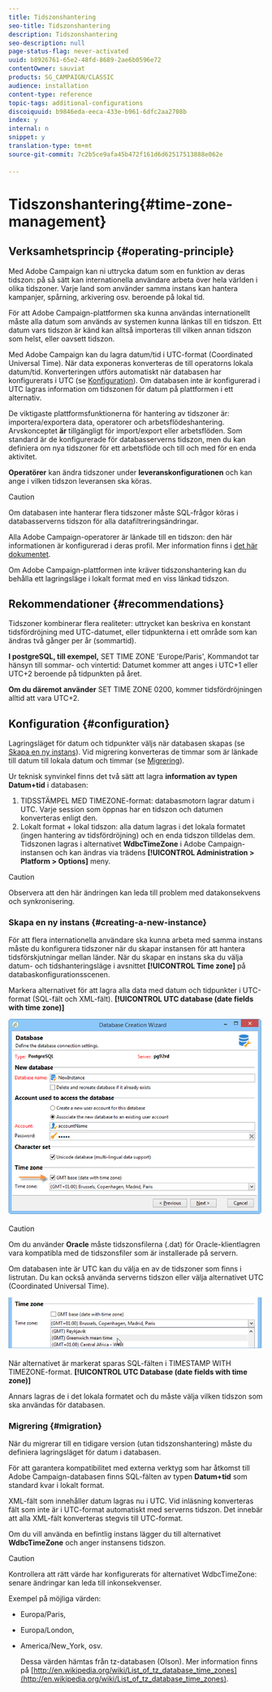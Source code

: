 ```yaml
---
title: Tidszonshantering
seo-title: Tidszonshantering
description: Tidszonshantering
seo-description: null
page-status-flag: never-activated
uuid: b8926761-65e2-48fd-8689-2ae6b0596e72
contentOwner: sauviat
products: SG_CAMPAIGN/CLASSIC
audience: installation
content-type: reference
topic-tags: additional-configurations
discoiquuid: b9846eda-eeca-433e-b961-6dfc2aa2708b
index: y
internal: n
snippet: y
translation-type: tm+mt
source-git-commit: 7c2b5ce9afa45b472f161d6d62517513888e062e

---
```



# Tidszonshantering{#time-zone-management}

## Verksamhetsprincip {#operating-principle}

Med Adobe Campaign kan ni uttrycka datum som en funktion av deras tidszon: på så sätt kan internationella användare arbeta över hela världen i olika tidszoner. Varje land som använder samma instans kan hantera kampanjer, spårning, arkivering osv. beroende på lokal tid.

För att Adobe Campaign-plattformen ska kunna användas internationellt måste alla datum som används av systemen kunna länkas till en tidszon. Ett datum vars tidszon är känd kan alltså importeras till vilken annan tidszon som helst, eller oavsett tidszon.

Med Adobe Campaign kan du lagra datum/tid i UTC-format (Coordinated Universal Time). När data exponeras konverteras de till operatorns lokala datum/tid. Konverteringen utförs automatiskt när databasen har konfigurerats i UTC (se [Konfiguration](#configuration)). Om databasen inte är konfigurerad i UTC lagras information om tidszonen för datum på plattformen i ett alternativ.

De viktigaste plattformsfunktionerna för hantering av tidszoner är: importera/exportera data, operatorer och arbetsflödeshantering. Arvskonceptet **är** tillgängligt för import/export eller arbetsflöden. Som standard är de konfigurerade för databasserverns tidszon, men du kan definiera om nya tidszoner för ett arbetsflöde och till och med för en enda aktivitet.

**Operatörer** kan ändra tidszoner under **leveranskonfigurationen** och kan ange i vilken tidszon leveransen ska köras.

>[!CAUTION]
>
>Om databasen inte hanterar flera tidszoner måste SQL-frågor köras i databasserverns tidszon för alla datafiltreringsändringar.

Alla Adobe Campaign-operatorer är länkade till en tidszon: den här informationen är konfigurerad i deras profil. Mer information finns i [det här dokumentet](../../platform/using/access-management.md).

Om Adobe Campaign-plattformen inte kräver tidszonshantering kan du behålla ett lagringsläge i lokalt format med en viss länkad tidszon.

## Rekommendationer {#recommendations}

Tidszoner kombinerar flera realiteter: uttrycket kan beskriva en konstant tidsfördröjning med UTC-datumet, eller tidpunkterna i ett område som kan ändras två gånger per år (sommartid).

**I postgreSQL, till exempel,** SET TIME ZONE &#39;Europe/Paris&#39;, Kommandot tar hänsyn till sommar- och vintertid: Datumet kommer att anges i UTC+1 eller UTC+2 beroende på tidpunkten på året.

**Om du däremot använder** SET TIME ZONE 0200, kommer tidsfördröjningen alltid att vara UTC+2.

## Konfiguration {#configuration}

Lagringsläget för datum och tidpunkter väljs när databasen skapas (se [Skapa en ny instans](#creating-a-new-instance)). Vid migrering konverteras de timmar som är länkade till datum till lokala datum och timmar (se [Migrering](#migration)).

Ur teknisk synvinkel finns det två sätt att lagra **information av typen Datum+tid** i databasen:

1. TIDSSTÄMPEL MED TIMEZONE-format: databasmotorn lagrar datum i UTC. Varje session som öppnas har en tidszon och datumen konverteras enligt den.
1. Lokalt format + lokal tidszon: alla datum lagras i det lokala formatet (ingen hantering av tidsfördröjning) och en enda tidszon tilldelas dem. Tidszonen lagras i alternativet **WdbcTimeZone** i Adobe Campaign-instansen och kan ändras via trädens **[!UICONTROL Administration > Platform > Options]** meny.

>[!CAUTION]
>
>Observera att den här ändringen kan leda till problem med datakonsekvens och synkronisering.

### Skapa en ny instans {#creating-a-new-instance}

För att flera internationella användare ska kunna arbeta med samma instans måste du konfigurera tidszoner när du skapar instansen för att hantera tidsförskjutningar mellan länder. När du skapar en instans ska du välja datum- och tidshanteringsläge i avsnittet **[!UICONTROL Time zone]** på databaskonfigurationsscenen.

Markera alternativet för att lagra alla data med datum och tidpunkter i UTC-format (SQL-fält och XML-fält). **[!UICONTROL UTC database (date fields with time zone)]**

![](assets/install_wz_select_utc_option.png)

>[!CAUTION]
>
>Om du använder **Oracle** måste tidszonsfilerna (.dat) för Oracle-klientlagren vara kompatibla med de tidszonsfiler som är installerade på servern.

Om databasen inte är UTC kan du välja en av de tidszoner som finns i listrutan. Du kan också använda serverns tidszon eller välja alternativet UTC (Coordinated Universal Time).

![](assets/install_wz_unselect_utc_option.png)

När alternativet är markerat sparas SQL-fälten i TIMESTAMP WITH TIMEZONE-format. **[!UICONTROL UTC Database (date fields with time zone)]**

Annars lagras de i det lokala formatet och du måste välja vilken tidszon som ska användas för databasen.

### Migrering {#migration}

När du migrerar till en tidigare version (utan tidszonshantering) måste du definiera lagringsläget för datum i databasen.

För att garantera kompatibilitet med externa verktyg som har åtkomst till Adobe Campaign-databasen finns SQL-fälten av typen **Datum+tid** som standard kvar i lokalt format.

XML-fält som innehåller datum lagras nu i UTC. Vid inläsning konverteras fält som inte är i UTC-format automatiskt med serverns tidszon. Det innebär att alla XML-fält konverteras stegvis till UTC-format.

Om du vill använda en befintlig instans lägger du till alternativet **WdbcTimeZone** och anger instansens tidszon.

>[!CAUTION]
>
>Kontrollera att rätt värde har konfigurerats för alternativet WdbcTimeZone: senare ändringar kan leda till inkonsekvenser.

Exempel på möjliga värden:

* Europa/Paris,
* Europa/London,
* America/New_York, osv.

   Dessa värden hämtas från tz-databasen (Olson). Mer information finns på [http://en.wikipedia.org/wiki/List_of_tz_database_time_zones](http://en.wikipedia.org/wiki/List_of_tz_database_time_zones).

